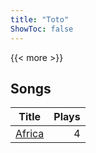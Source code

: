 ```yaml
---
title: "Toto"
ShowToc: false
---
```


{{< more >}}

## Songs
Title | Plays 
----- | -----: 
[Africa](/songs/africa) | 4

